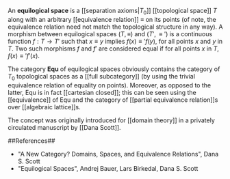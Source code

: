 An __equilogical space__ is a [[separation axioms|$T_0$]] [[topological space]] $T$ along with an arbitrary [[equivalence relation]] $\equiv$ on its points (of note, the equivalence relation need not match the topological structure in any way). A morphism between equilogical spaces $(T, \equiv)$ and $(T', \equiv')$ is a continuous function $f : T \to T'$ such that $x \equiv y$ implies $f(x) \equiv' f(y)$, for all points $x$ and $y$ in $T$. Two such morphisms $f$ and $f'$ are considered equal if for all points $x$ in $T$, $f(x) \equiv' f'(x)$.

The category __Equ__ of equilogical spaces obviously contains the category of $T_0$ topological spaces as a [[full subcategory]] (by using the trivial equivalence relation of equality on points). Moreover, as opposed to the latter, Equ is in fact [[cartesian closed]]; this can be seen using the [[equivalence]] of Equ and the category of [[partial equivalence relation]]s over [[algebraic lattice]]s.

The concept was originally introduced for [[domain theory]] in a privately circulated manuscript by [[Dana Scott]].

##References##
* "A New Category? Domains, Spaces, and Equivalence Relations", Dana S. Scott
* "Equilogical Spaces", Andrej Bauer, Lars Birkedal, Dana S. Scott